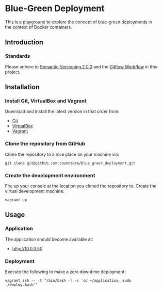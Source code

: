 # Blue-Green Deployment

This is a playground to explore the concept of [blue-green deployments](https://en.wikipedia.org/wiki/Blue-green_deployment) in the context of Docker containers.

## Introduction

### Standards

Please adhere to [Semantic Versioning 2.0.0](https://semver.org/spec/v2.0.0.html) and the [Gitflow Workflow](https://www.atlassian.com/git/tutorials/comparing-workflows/gitflow-workflow) in this project.

## Installation

### Install Git, VirtualBox and Vagrant

Download and install the latest version in that order from:

* [Git](https://git-scm.com/downloads)
* [VirtualBox](https://download.virtualbox.org/virtualbox)
* [Vagrant](https://releases.hashicorp.com/vagrant)

### Clone the repository from GitHub

Clone the repository to a nice place on your machine via:

```Shell
git clone git@github.com:countzero/blue_green_deployment.git
```

### Create the development environment

Fire up your console at the location you cloned the repository to. Create the virtual development machine:

```Shell
vagrant up
```

## Usage

### Application

The application should become available at:

 - http://10.0.0.50

### Deployment

Execute the following to make a zero downtime deployment:

```Shell
vagrant ssh -- -t "/bin/bash -l -c 'cd ~/application; sudo ./deploy.bash'"
```
